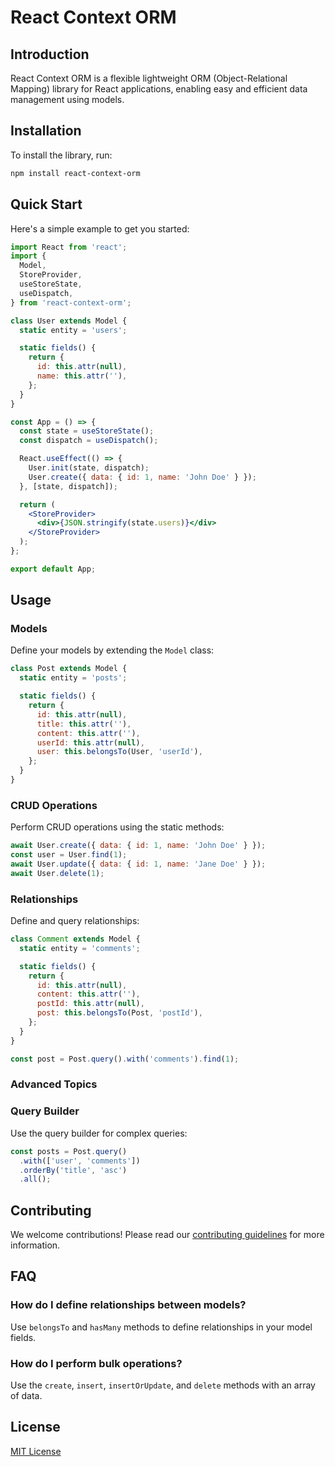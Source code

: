 # React Context ORM

## Introduction

React Context ORM is a flexible lightweight ORM (Object-Relational Mapping) library for React applications, enabling easy and efficient data management using models.

## Installation

To install the library, run:

```bash
npm install react-context-orm

```

## Quick Start

Here's a simple example to get you started:

```jsx
import React from 'react';
import {
  Model,
  StoreProvider,
  useStoreState,
  useDispatch,
} from 'react-context-orm';

class User extends Model {
  static entity = 'users';

  static fields() {
    return {
      id: this.attr(null),
      name: this.attr(''),
    };
  }
}

const App = () => {
  const state = useStoreState();
  const dispatch = useDispatch();

  React.useEffect(() => {
    User.init(state, dispatch);
    User.create({ data: { id: 1, name: 'John Doe' } });
  }, [state, dispatch]);

  return (
    <StoreProvider>
      <div>{JSON.stringify(state.users)}</div>
    </StoreProvider>
  );
};

export default App;
```

## Usage

### Models

Define your models by extending the `Model` class:

```jsx
class Post extends Model {
  static entity = 'posts';

  static fields() {
    return {
      id: this.attr(null),
      title: this.attr(''),
      content: this.attr(''),
      userId: this.attr(null),
      user: this.belongsTo(User, 'userId'),
    };
  }
}
```

### CRUD Operations

Perform CRUD operations using the static methods:

```jsx
await User.create({ data: { id: 1, name: 'John Doe' } });
const user = User.find(1);
await User.update({ data: { id: 1, name: 'Jane Doe' } });
await User.delete(1);
```

### Relationships

Define and query relationships:

```jsx
class Comment extends Model {
  static entity = 'comments';

  static fields() {
    return {
      id: this.attr(null),
      content: this.attr(''),
      postId: this.attr(null),
      post: this.belongsTo(Post, 'postId'),
    };
  }
}

const post = Post.query().with('comments').find(1);
```

### Advanced Topics

### Query Builder

Use the query builder for complex queries:

```jsx
const posts = Post.query()
  .with(['user', 'comments'])
  .orderBy('title', 'asc')
  .all();
```

## Contributing

We welcome contributions! Please read our [contributing guidelines](CONTRIBUTING.md) for more information.

## FAQ

### How do I define relationships between models?

Use `belongsTo` and `hasMany` methods to define relationships in your model fields.

### How do I perform bulk operations?

Use the `create`, `insert`, `insertOrUpdate`, and `delete` methods with an array of data.

## License

[MIT License](./LICENSE)
